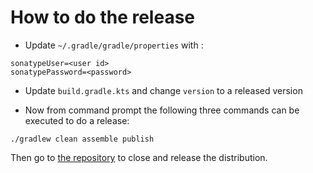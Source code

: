 # How to do the release

* Update `~/.gradle/gradle/properties` with :

```
sonatypeUser=<user id>
sonatypePassword=<password>
```

* Update `build.gradle.kts` and change `version` to a released version

* Now from command prompt the following three commands can be executed to do a release:

```
./gradlew clean assemble publish
```

Then go to [the repository](https://oss.sonatype.org/index.html#stagingRepositories) to close and release the distribution.

